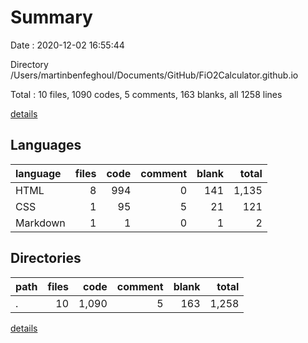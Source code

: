 # Summary

Date : 2020-12-02 16:55:44

Directory /Users/martinbenfeghoul/Documents/GitHub/FiO2Calculator.github.io

Total : 10 files,  1090 codes, 5 comments, 163 blanks, all 1258 lines

[details](details.md)

## Languages
| language | files | code | comment | blank | total |
| :--- | ---: | ---: | ---: | ---: | ---: |
| HTML | 8 | 994 | 0 | 141 | 1,135 |
| CSS | 1 | 95 | 5 | 21 | 121 |
| Markdown | 1 | 1 | 0 | 1 | 2 |

## Directories
| path | files | code | comment | blank | total |
| :--- | ---: | ---: | ---: | ---: | ---: |
| . | 10 | 1,090 | 5 | 163 | 1,258 |

[details](details.md)
